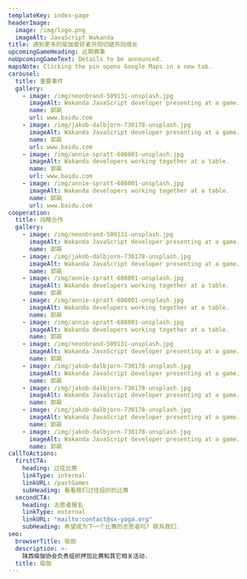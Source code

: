 ```yaml
---
templateKey: index-page
headerImage:
  image: /img/logo.png
  imageAlt: JavaScript Wakanda
title: 遇到更多的瑜伽爱好者共同切磋共同成长
upcomingGameHeading: 近期赛事
noUpcomingGameText: Details to be announced.
mapsNote: Clicking the pin opens Google Maps in a new tab.
carousel:
  title: 重要事件
  gallery:
    - image: /img/neonbrand-509131-unsplash.jpg
      imageAlt: Wakanda JavaScript developer presenting at a game.
      name: 郭飙
      url: www.baidu.com
    - image: /img/jakob-dalbjorn-730178-unsplash.jpg
      imageAlt: Wakanda JavaScript developer presenting at a game.
      name: 郭飙
      url: www.baidu.com
    - image: /img/annie-spratt-608001-unsplash.jpg
      imageAlt: Wakanda developers working together at a table.
      name: 郭飙
      url: www.baidu.com
    - image: /img/annie-spratt-608001-unsplash.jpg
      imageAlt: Wakanda developers working together at a table.
      name: 郭飙
      url: www.baidu.com
cooperation:
  title: 战略合作
  gallery:
    - image: /img/neonbrand-509131-unsplash.jpg
      imageAlt: Wakanda JavaScript developer presenting at a game.
      name: 郭飙
    - image: /img/jakob-dalbjorn-730178-unsplash.jpg
      imageAlt: Wakanda JavaScript developer presenting at a game.
      name: 郭飙
    - image: /img/annie-spratt-608001-unsplash.jpg
      imageAlt: Wakanda developers working together at a table.
      name: 郭飙
    - image: /img/annie-spratt-608001-unsplash.jpg
      imageAlt: Wakanda developers working together at a table.
      name: 郭飙
    - image: /img/annie-spratt-608001-unsplash.jpg
      imageAlt: Wakanda developers working together at a table.
      name: 郭飙
    - image: /img/neonbrand-509131-unsplash.jpg
      imageAlt: Wakanda JavaScript developer presenting at a game.
      name: 郭飙
    - image: /img/jakob-dalbjorn-730178-unsplash.jpg
      imageAlt: Wakanda JavaScript developer presenting at a game.
      name: 郭飙
    - image: /img/jakob-dalbjorn-730178-unsplash.jpg
      imageAlt: Wakanda JavaScript developer presenting at a game.
      name: 郭飙
    - image: /img/jakob-dalbjorn-730178-unsplash.jpg
      imageAlt: Wakanda JavaScript developer presenting at a game.
      name: 郭飙
    - image: /img/jakob-dalbjorn-730178-unsplash.jpg
      imageAlt: Wakanda JavaScript developer presenting at a game.
      name: 郭飙
callToActions:
  firstCTA:
    heading: 过往比赛
    linkType: internal
    linkURL: /pastGames
    subHeading: 看看我们过往组织的比赛
  secondCTA:
    heading: 志愿者报名
    linkType: external
    linkURL: "mailto:contact@sx-yoga.org"
    subHeading: 希望成为下一个比赛的志愿者吗? 联系我们.
seo:
  browserTitle: 瑜伽
  description: >-
    陕西瑜伽协会负责组织押加比赛和其它相关活动.
  title: 瑜伽
---
```

